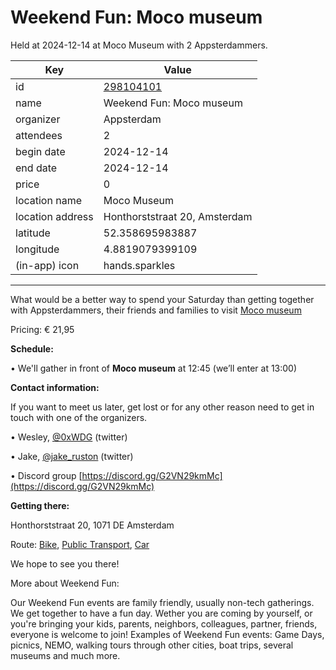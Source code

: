 # Weekend Fun: Moco museum
Held at 2024-12-14 at Moco Museum with 2 Appsterdammers.
        
|Key|Value
|---|---|
|id|[298104101](https://www.meetup.com/appsterdam/events/298104101/)|
|name|Weekend Fun: Moco museum|
|organizer|Appsterdam|
|attendees|2|
|begin date|2024-12-14|
|end date|2024-12-14|
|price|0|
|location name|Moco Museum|
|location address|Honthorststraat 20, Amsterdam|
|latitude|52.358695983887|
|longitude|4.8819079399109|
|(in-app) icon|hands.sparkles|

---

What would be a better way to spend your Saturday than getting together with Appsterdammers, their friends and families to visit [Moco museum](https://mocomuseum.com/)

Pricing: € 21,95

**Schedule:**

• We'll gather in front of **Moco museum** at 12:45 (we’ll enter at 13:00)

**Contact information:**

If you want to meet us later, get lost or for any other reason need to get in touch with one of the organizers.

• Wesley, [@0xWDG](http://twitter.com/0xWDG/) (twitter)

• Jake, [@jake_ruston](http://twitter.com/jake_ruston/) (twitter)

• Discord group [https://discord.gg/G2VN29kmMc](https://discord.gg/G2VN29kmMc)

**Getting there:**

Honthorststraat 20, 1071 DE Amsterdam

Route: [Bike](http://maps.apple.com/?daddr=Honthorststraat%2020%2C%201071%20DE%20Amsterdam&amp;amp;t=m&amp;amp;dirflg=b), [Public Transport](http://maps.apple.com/?daddr=Honthorststraat%2020%2C%201071%20DE%20Amsterdam&amp;amp;t=m&amp;amp;dirflg=r), [Car](http://maps.apple.com/?daddr=Honthorststraat%2020%2C%201071%20DE%20Amsterdam&amp;amp;t=m&amp;amp;dirflg=d)

We hope to see you there!

More about Weekend Fun:

Our Weekend Fun events are family friendly, usually non-tech gatherings. We get together to have a fun day. Wether you are coming by yourself, or you're bringing your kids, parents, neighbors, colleagues, partner, friends, everyone is welcome to join! Examples of Weekend Fun events: Game Days, picnics, NEMO, walking tours through other cities, boat trips, several museums and much more. 
